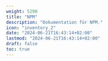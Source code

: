 ```yaml
---
weight: 5290
title: "NPM"
description: "Dokumentation für NPM."
icon: "inventory_2"
date: "2024-06-21T16:43:14+02:00"
lastmod: "2024-06-21T16:43:14+02:00"
draft: false
toc: true
---
```

